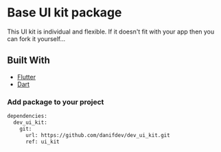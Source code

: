 # Base UI kit package

This UI kit is individual and flexible. If it doesn't fit with your app then you can fork it yourself...

## Built With

- [Flutter](https://flutter.dev/)
- [Dart](https://dart.dev/)

### Add package to your project

```sh
dependencies:
  dev_ui_kit:
    git:
      url: https://github.com/danifdev/dev_ui_kit.git
      ref: ui_kit
```
